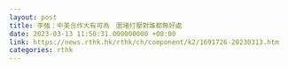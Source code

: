 ```yaml
---
layout: post
title: 李強：中美合作大有可為　圍堵打壓對誰都無好處
date: 2023-03-13 11:50:31.000000000 +08:00
link: https://news.rthk.hk/rthk/ch/component/k2/1691726-20230313.htm
categories: rthk
---
```



